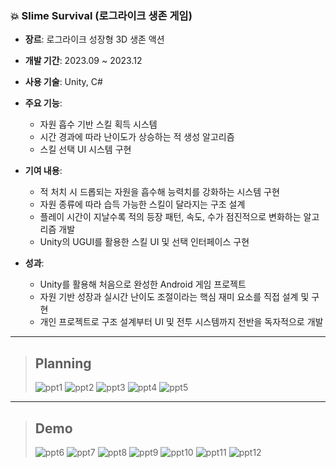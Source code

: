 ### 💥 Slime Survival (로그라이크 생존 게임)

- **장르**: 로그라이크 성장형 3D 생존 액션
- **개발 기간**: 2023.09 ~ 2023.12
- **사용 기술**: Unity, C#

- **주요 기능**:
  - 자원 흡수 기반 스킬 획득 시스템
  - 시간 경과에 따라 난이도가 상승하는 적 생성 알고리즘
  - 스킬 선택 UI 시스템 구현

- **기여 내용**:
  - 적 처치 시 드롭되는 자원을 흡수해 능력치를 강화하는 시스템 구현
  - 자원 종류에 따라 습득 가능한 스킬이 달라지는 구조 설계
  - 플레이 시간이 지날수록 적의 등장 패턴, 속도, 수가 점진적으로 변화하는 알고리즘 개발
  - Unity의 UGUI를 활용한 스킬 UI 및 선택 인터페이스 구현

- **성과**:
  - Unity를 활용해 처음으로 완성한 Android 게임 프로젝트
  - 자원 기반 성장과 실시간 난이도 조절이라는 핵심 재미 요소를 직접 설계 및 구현
  - 개인 프로젝트로 구조 설계부터 UI 및 전투 시스템까지 전반을 독자적으로 개발
 
- - -

> ## Planning
> ![ppt1](Images/1.png)
> ![ppt2](Images/2.png)
> ![ppt3](Images/3.png)
> ![ppt4](Images/4.png)
> ![ppt5](Images/5.png)
- - -
> ## Demo
> ![ppt6](Images/6.png)
> ![ppt7](Images/7.png)
> ![ppt8](Images/8.png)
> ![ppt9](Images/9.png)
> ![ppt10](Images/10.png)
> ![ppt11](Images/11.png)
> ![ppt12](Images/12.png)
